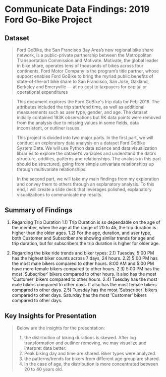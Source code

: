 # Communicate Data Findings: 2019 Ford Go-Bike Project



## Dataset

> Ford GoBike, the San Francisco Bay Area’s new regional bike share network, is a public-private partnership between the Metropolitan Transportation Commission and Motivate. Motivate, the global leader in bike share, operates tens of thousands of bikes across four continents. Ford Motor Company is the program’s title partner, whose support enables Ford GoBike to bring the myriad public benefits of state-of-the-art bike share to San Francisco, San Jose, Oakland, Berkeley and Emeryville — at no cost to taxpayers for capital or operational expenditures

> This document explores the Ford GoBike's trip data for Feb-2019. The attributes included the trip start/end time, as well as additional measurements such as user type, gender, and age. The dataset initially contained 183K observations but 9K data points were removed from the analysis due to missing values in some fields, data inconsistent, or outliner issues.

> This project is divided into two major parts. In the first part, we will conduct an exploratory data analysis on a dataset Ford GoBike System Data. We will use Python data science and data visualization libraries to explore the dataset’s variables and understand the data’s structure, oddities, patterns and relationships. The analysis in this part should be structured, going from simple univariate relationships up through multivariate relationships. 

> In the second part, we will take my main findings from my exploration and convey them to others through an explanatory analysis. To this end, I will create a slide deck that leverages polished, explanatory visualizations to communicate my results.




## Summary of Findings
1. Regarding Trip Duration
1.1) Trip Duration is so dependable on the age of the member, when the age at the range of 20 to 45, the trip duration is higher than the older ages.
1.2) For the age, duration, and user type, both Customer and Subscriber are showing similar trends for age and trip duration, but for subscribers the trip duration is higher for older age.


2. Regarding the bike ride trends and biker types:
2.1) Tuesday, 5:00 PM has the highest biker counts across 7 days, 24 hours.
2.2) 5:00 PM has the most male bikers compared to other hours. 8:00 AM and 5:00 PM have more female bikers compared to other hours.
2.3) 5:00 PM has the most 'Subscriber' bikers compared to other hours. It also has the most 'Customer' bikers compared to other hours.
2.4) Tuesday has the most male bikers compared to other days. It also has the most female bikers compared to other days.
2.5) Tuesday has the most 'Subscriber' bikers compared to other days. Saturday has the most 'Customer' bikers compared to other days.





## Key Insights for Presentation

>Below are the insights for the presentation:
> 1) the distribution of biking durations is skewed. After log transformation and outliner removing, we may visualize and interpret data better.
> 2) Peak biking day and time are shared. Biker types were analyzed.
> 3) the patterns/trends for bikers from different age group are shared.
> 4) In the case of age, the distribution is more concentrated between 20 to 40 years old.
